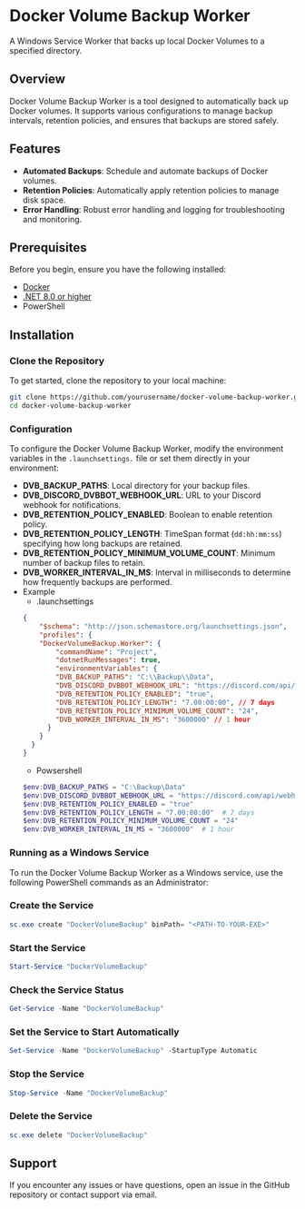 # Docker Volume Backup Worker
A Windows Service Worker that backs up local Docker Volumes to a specified directory.

## Overview
Docker Volume Backup Worker is a tool designed to automatically back up Docker volumes. It supports various configurations to manage backup intervals, retention policies, and ensures that backups are stored safely.

## Features
- **Automated Backups**: Schedule and automate backups of Docker volumes.
- **Retention Policies**: Automatically apply retention policies to manage disk space.
- **Error Handling**: Robust error handling and logging for troubleshooting and monitoring.

## Prerequisites
Before you begin, ensure you have the following installed:
- [Docker](https://docs.docker.com/get-docker/)
- [.NET 8.0 or higher](https://dotnet.microsoft.com/download)
- PowerShell

## Installation

### Clone the Repository
To get started, clone the repository to your local machine:

```bash
git clone https://github.com/yourusername/docker-volume-backup-worker.git
cd docker-volume-backup-worker
```

### Configuration
To configure the Docker Volume Backup Worker, modify the environment variables in the `.launchsettings.` file or set them directly in your environment:

- **DVB_BACKUP_PATHS**: Local directory for your backup files.
- **DVB_DISCORD_DVBBOT_WEBHOOK_URL**: URL to your Discord webhook for notifications.
- **DVB_RETENTION_POLICY_ENABLED**: Boolean to enable retention policy.
- **DVB_RETENTION_POLICY_LENGTH**: TimeSpan format (`dd:hh:mm:ss`) specifying how long backups are retained.
- **DVB_RETENTION_POLICY_MINIMUM_VOLUME_COUNT**: Minimum number of backup files to retain.
- **DVB_WORKER_INTERVAL_IN_MS**: Interval in milliseconds to determine how frequently backups are performed.
- Example
    - .launchsettings
    ```json
    {
        "$schema": "http://json.schemastore.org/launchsettings.json",
        "profiles": {
        "DockerVolumeBackup.Worker": {
            "commandName": "Project",
            "dotnetRunMessages": true,
            "environmentVariables": {
            "DVB_BACKUP_PATHS": "C:\\Backup\\Data",
            "DVB_DISCORD_DVBBOT_WEBHOOK_URL": "https://discord.com/api/webhooks/1234567890987654321/abcdefgijklmnopqrstuvwxyz_1234567890",
            "DVB_RETENTION_POLICY_ENABLED": "true",
            "DVB_RETENTION_POLICY_LENGTH": "7.00:00:00", // 7 days
            "DVB_RETENTION_POLICY_MINIMUM_VOLUME_COUNT": "24",
            "DVB_WORKER_INTERVAL_IN_MS": "3600000" // 1 hour
          }
        }
      }
    }
    ```
    - Powsershell
	```powershell
    $env:DVB_BACKUP_PATHS = "C:\Backup\Data"
    $env:DVB_DISCORD_DVBBOT_WEBHOOK_URL = "https://discord.com/api/webhooks/1234567890987654321/abcdefgijklmnopqrstuvwxyz_1234567890"
    $env:DVB_RETENTION_POLICY_ENABLED = "true"
    $env:DVB_RETENTION_POLICY_LENGTH = "7.00:00:00"  # 7 days
    $env:DVB_RETENTION_POLICY_MINIMUM_VOLUME_COUNT = "24"
    $env:DVB_WORKER_INTERVAL_IN_MS = "3600000"  # 1 hour
    ```

### Running as a Windows Service

To run the Docker Volume Backup Worker as a Windows service, use the following PowerShell commands as an Administrator:

### Create the Service
```powershell
sc.exe create "DockerVolumeBackup" binPath= "<PATH-TO-YOUR-EXE>"
```

### Start the Service
```powershell
Start-Service "DockerVolumeBackup"
```

### Check the Service Status
```powershell
Get-Service -Name "DockerVolumeBackup"
```

### Set the Service to Start Automatically
```powershell
Set-Service -Name "DockerVolumeBackup" -StartupType Automatic
```

### Stop the Service
```powershell
Stop-Service -Name "DockerVolumeBackup"
```

### Delete the Service
```powershell
sc.exe delete "DockerVolumeBackup"
```

## Support
If you encounter any issues or have questions, open an issue in the GitHub repository or contact support via email.